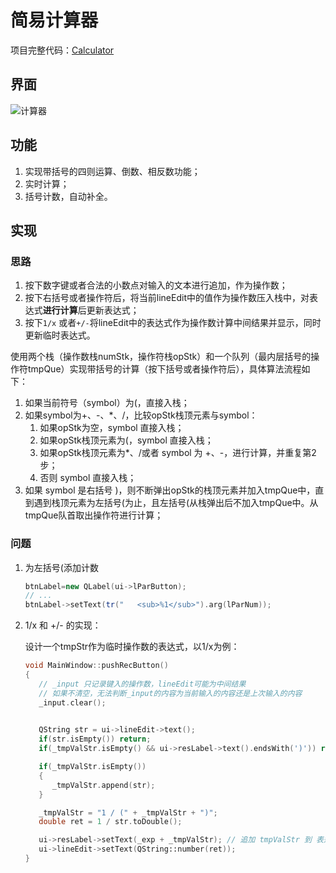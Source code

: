 # 简易计算器

项目完整代码：[Calculator](https://github.com/ww1820/QtDemo/tree/main/Calculator)

## 界面

![计算器](https://blog-1312962011.cos.ap-nanjing.myqcloud.com/imgs/20230531120821.png)

## 功能

1. 实现带括号的四则运算、倒数、相反数功能；
2. 实时计算；
3. 括号计数，自动补全。

## 实现

### 思路

1. 按下数字键或者合法的小数点对输入的文本进行追加，作为操作数；
2. 按下右括号或者操作符后，将当前lineEdit中的值作为操作数压入栈中，对表达式**进行计算**后更新表达式；
3. 按下`1/x` 或者`+/-`将lineEdit中的表达式作为操作数计算中间结果并显示，同时更新临时表达式。

使用两个栈（操作数栈numStk，操作符栈opStk）和一个队列（最内层括号的操作符tmpQue）实现带括号的计算（按下括号或者操作符后），具体算法流程如下：

1. 如果当前符号（symbol）为(，直接入栈；
2. 如果symbol为+、-、*、/，比较opStk栈顶元素与symbol：
   1. 如果opStk为空，symbol 直接入栈；
   2. 如果opStk栈顶元素为(，symbol 直接入栈；
   3. 如果opStk栈顶元素为*、/或者 symbol 为 +、-，进行计算，并重复第2步；
   4. 否则 symbol 直接入栈；
3. 如果 symbol 是右括号 )，则不断弹出opStk的栈顶元素并加入tmpQue中，直到遇到栈顶元素为左括号(为止，且左括号(从栈弹出后不加入tmpQue中。从tmpQue队首取出操作符进行计算；

### 问题

1. 为左括号(添加计数

   ```c++
   btnLabel=new QLabel(ui->lParButton);
   // ...
   btnLabel->setText(tr("   <sub>%1</sub>").arg(lParNum));
   ```

2. 1/x 和 +/- 的实现：

   设计一个tmpStr作为临时操作数的表达式，以1/x为例：

   ```c++
   void MainWindow::pushRecButton()
   {
      // _input 只记录键入的操作数，lineEdit可能为中间结果
      // 如果不清空，无法判断_input的内容为当前输入的内容还是上次输入的内容
      _input.clear();
      

      QString str = ui->lineEdit->text();
      if(str.isEmpty()) return;
      if(_tmpValStr.isEmpty() && ui->resLabel->text().endsWith(')')) return;

      if(_tmpValStr.isEmpty())
      {
         _tmpValStr.append(str);
      }

      _tmpValStr = "1 / (" + _tmpValStr + ")";
      double ret = 1 / str.toDouble();

      ui->resLabel->setText(_exp + _tmpValStr); // 追加 tmpValStr 到 表达式exp
      ui->lineEdit->setText(QString::number(ret));
   }
   ```
